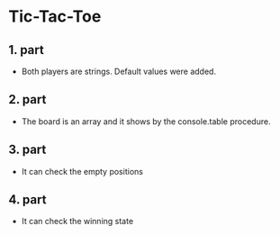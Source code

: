 # Tic-Tac-Toe

## 1. part

- Both players are strings. Default values were added.

## 2. part

- The board is an array and it shows by the console.table procedure.

## 3. part

- It can check the empty positions

## 4. part

- It can check the winning state
